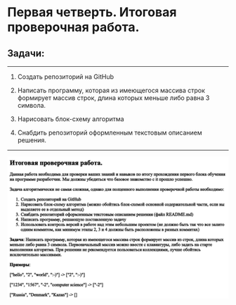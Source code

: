 # Первая четверть. Итоговая проверочная работа.

## Задачи: 
***

1. Создать репозиторий на GitHub

2. Написать программу, которая из имеющегося массива строк формирует массив строк, длина которых меньше либо равна 3 символа.

3. Нарисовать блок-схему алгоритма

4. Снабдить репозиторий оформленным текстовым описанием решения.

***
![Задачи](/img/final_task.png)







